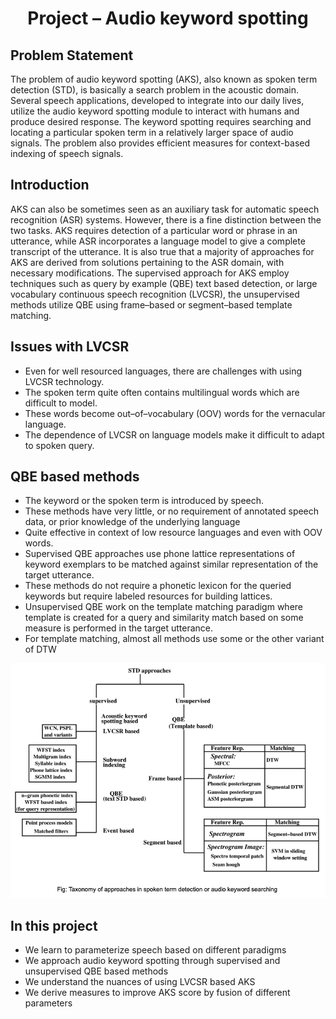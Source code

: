 <h1 align="center"> Project – Audio keyword spotting </h1>

## Problem Statement

The problem of audio keyword spotting (AKS), also known as spoken term detection (STD), is basically a search problem in the acoustic domain. Several speech applications, developed to integrate into our daily lives, utilize the audio keyword spotting module to interact with humans and produce desired response. The keyword spotting requires searching and locating a particular spoken term in a relatively larger space of audio signals. The problem also provides efficient measures for context-based indexing of speech signals. 

## Introduction 

AKS can also be sometimes seen as an auxiliary task for automatic speech recognition (ASR) systems. However, there is a fine distinction between the two tasks. AKS requires detection of a particular word or phrase in an utterance, while ASR incorporates a language model to give a complete transcript of the utterance. It is also true that a majority of approaches for AKS are derived from solutions pertaining to the ASR domain, with necessary modifications. The supervised approach for AKS employ techniques such as query by example (QBE) text based detection, or large vocabulary continuous speech recognition (LVCSR), the unsupervised methods utilize QBE using frame–based or segment–based template matching.  


## Issues with LVCSR

- Even for well resourced languages, there are challenges with using LVCSR technology. 
- The spoken term quite often contains multilingual words which are difficult to model.
- These words become out–of–vocabulary (OOV) words for the vernacular language.
- The dependence of LVCSR on language models make it difficult to adapt to spoken query.


## QBE based methods

- The keyword or the spoken term is introduced by speech.
- These methods have very little, or no requirement of annotated speech data, or prior knowledge of the underlying language 
- Quite effective in context of low resource languages and even with OOV words.
- Supervised QBE approaches use phone lattice representations of keyword exemplars to be matched against similar representation of the target utterance.
- These methods do not require a phonetic lexicon for the queried keywords but require labeled resources for building lattices.
- Unsupervised QBE work on the template matching paradigm where template is created for a query and similarity match based on some measure is performed in the target utterance.
- For template matching, almost all methods use some or the other variant of DTW


![STD Approaches](images/STD_approaches.png)


## In this project

- We learn to parameterize speech based on different paradigms 
- We approach audio keyword spotting through supervised and unsupervised QBE based methods
- We understand the nuances of using LVCSR based AKS 
- We derive measures to improve AKS score by fusion of different parameters 


